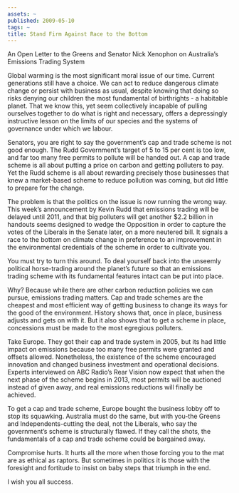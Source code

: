 ```yaml
---
assets: ~
published: 2009-05-10
tags: ~
title: Stand Firm Against Race to the Bottom
---
```

An Open Letter to the Greens and Senator Nick Xenophon on Australia’s
Emissions Trading System

Global warming is the most significant moral issue of our time. Current
generations still have a choice. We can act to reduce dangerous climate
change or persist with business as usual, despite knowing that doing so
risks denying our children the most fundamental of birthrights - a
habitable planet. That we know this, yet seem collectively incapable of
pulling ourselves together to do what is right and necessary, offers a
depressingly instructive lesson on the limits of our species and the
systems of governance under which we labour.

Senators, you are right to say the government’s cap and trade scheme is
not good enough. The Rudd Government’s target of 5 to 15 per cent is too
low, and far too many free permits to pollute will be handed out. A cap
and trade scheme is all about putting a price on carbon and getting
polluters to pay. Yet the Rudd scheme is all about rewarding precisely
those businesses that knew a market-based scheme to reduce pollution was
coming, but did little to prepare for the change.

The problem is that the politics on the issue is now running the wrong
way. This week’s announcement by Kevin Rudd that emissions trading will
be delayed until 2011, and that big polluters will get another $2.2
billion in handouts seems designed to wedge the Opposition in order to
capture the votes of the Liberals in the Senate later, on a more
neutered bill. It signals a race to the bottom on climate change in
preference to an improvement in the environmental credentials of the
scheme in order to cultivate you.

You must try to turn this around. To deal yourself back into the
unseemly political horse-trading around the planet’s future so that an
emissions trading scheme with its fundamental features intact can be put
into place.

Why? Because while there are other carbon reduction policies we can
pursue, emissions trading matters. Cap and trade schemes are the
cheapest and most efficient way of getting business to change its ways
for the good of the environment. History shows that, once in place,
business adjusts and gets on with it. But it also shows that to get a
scheme in place, concessions must be made to the most egregious
polluters.

Take Europe. They got their cap and trade system in 2005, but its had
little impact on emissions because too many free permits were granted
and offsets allowed. Nonetheless, the existence of the scheme encouraged
innovation and changed business investment and operational decisions.
Experts interviewed on ABC Radio’s Rear Vision now expect that when the
next phase of the scheme begins in 2013, most permits will be auctioned
instead of given away, and real emissions reductions will finally be
achieved.

To get a cap and trade scheme, Europe bought the business lobby off to
stop its squawking. Australia must do the same, but with you-the Greens
and Independents-cutting the deal, not the Liberals, who say the
government’s scheme is structurally flawed. If they call the shots, the
fundamentals of a cap and trade scheme could be bargained away.

Compromise hurts. It hurts all the more when those forcing you to the
mat are as ethical as raptors. But sometimes in politics it is those
with the foresight and fortitude to insist on baby steps that triumph in
the end.

I wish you all success.